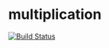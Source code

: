 # multiplication

[![Build Status](https://travis-ci.org/SreelakshmiSrikanth/multiplication.svg?branch=master)](https://travis-ci.org/SreelakshmiSrikanth/multiplication)
